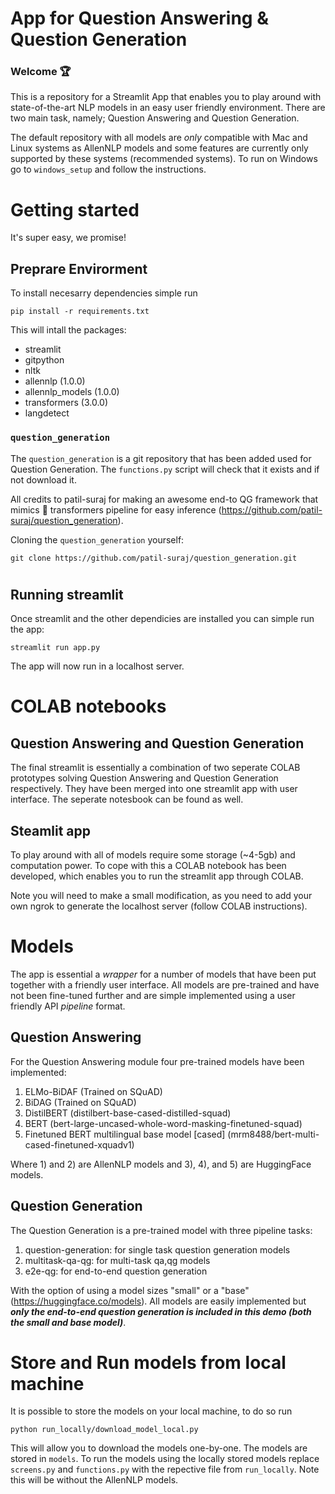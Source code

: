 # App for Question Answering & Question Generation

### Welcome 🏆
This is a repository for a Streamlit App that enables you to play around with state-of-the-art NLP models in an easy user friendly environment. There are two main task, namely; Question Answering and Question Generation. 

The default repository with all models are *only* compatible with Mac and Linux systems as AllenNLP models and some features are currently only supported by these systems (recommended systems). To run on Windows go to ```windows_setup``` and follow the instructions. 

# Getting started 
It's super easy, we promise!

## Preprare Envirorment
To install necesarry dependencies simple run
```
pip install -r requirements.txt
```

This will intall the packages: 
- streamlit 
- gitpython
- nltk
- allennlp (1.0.0)
- allennlp_models (1.0.0)
- transformers (3.0.0)
- langdetect

### ```question_generation```
The ```question_generation``` is a git repository that has been added used for Question Generation. The ```functions.py``` script will check that it exists and if not download it. 

All credits to patil-suraj for making an awesome end-to QG framework that mimics 🤗 transformers pipeline for easy inference (https://github.com/patil-suraj/question_generation). 

Cloning the ```question_generation``` yourself: 
```
git clone https://github.com/patil-suraj/question_generation.git
```

# ##############################################################################

## Running streamlit 

Once streamlit and the other dependicies are installed you can simple run the app:
```
streamlit run app.py
```

The app will now run in a localhost server.

# ##############################################################################

# COLAB notebooks

## Question Answering and Question Generation
The final streamlit is essentially a combination of two seperate COLAB prototypes solving Question Answering and Question Generation respectively. They have been merged into one streamlit app with user interface. The seperate notesbook can be found as well. 

## Steamlit app
To play around with all of models require some storage (~4-5gb) and computation power. To cope with this a COLAB notebook has been developed, which enables you to run the streamlit app through COLAB.

Note you will need to make a small modification, as you need to add your own ngrok to generate the localhost server (follow COLAB instructions).

# ##############################################################################

# Models
The app is essential a *wrapper* for a number of models that have been put together with a friendly user interface. All models are pre-trained and have not been fine-tuned further and are simple implemented using a user friendly API *pipeline* format.

## Question Answering
For the Question Answering module four pre-trained models have been implemented:
1. ELMo-BiDAF (Trained on SQuAD) 
2. BiDAG (Trained on SQuAD)
3. DistilBERT (distilbert-base-cased-distilled-squad)
4. BERT (bert-large-uncased-whole-word-masking-finetuned-squad)
5. Finetuned BERT multilingual base model [cased] (mrm8488/bert-multi-cased-finetuned-xquadv1)

Where 1) and 2) are AllenNLP models and 3), 4), and 5) are HuggingFace models. 

## Question Generation
The Question Generation is a pre-trained model with three pipeline tasks:
1. question-generation: for single task question generation models
2. multitask-qa-qg: for multi-task qa,qg models
3. e2e-qg: for end-to-end question generation

With the option of using a model sizes "small" or a "base" (https://huggingface.co/models). All models are easily implemented but ***only the end-to-end question generation is included in this demo (both the small and base model)***. 

# Store and Run models from local machine
It is possible to store the models on your local machine, to do so run
```
python run_locally/download_model_local.py 
```
This will allow you to download the models one-by-one. The models are stored in ```models```. To run the models using the locally stored models replace ```screens.py``` and ```functions.py``` with the repective file from ```run_locally```. Note this will be without the AllenNLP models.
